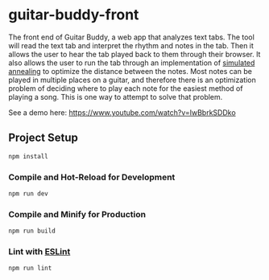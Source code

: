 # guitar-buddy-front

The front end of Guitar Buddy, a web app that analyzes text tabs. The tool will read the text tab and interpret the rhythm and notes in the tab. Then it allows the user to hear the tab played back to them through their browser. It also allows the user to run the tab through an implementation of [simulated annealing](http://en.wikipedia.org/wiki/simulated_annealing) to optimize the distance between the notes. Most notes can be played in multiple places on a guitar, and therefore there is an optimization problem of deciding where to play each note for the easiest method of playing a song. This is one way to attempt to solve that problem.

See a demo here:
https://www.youtube.com/watch?v=IwBbrkSDDko

## Project Setup

```sh
npm install
```

### Compile and Hot-Reload for Development

```sh
npm run dev
```

### Compile and Minify for Production

```sh
npm run build
```

### Lint with [ESLint](https://eslint.org/)

```sh
npm run lint
```
